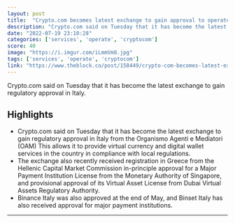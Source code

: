 ```yaml
---
layout: post
title:  "Crypto.com becomes latest exchange to gain approval to operate in Italy"
description: "Crypto.com said on Tuesday that it has become the latest exchange to gain regulatory approval in Italy."
date: "2022-07-19 23:10:28"
categories: ['services', 'operate', 'cryptocom']
score: 40
image: "https://i.imgur.com/iLmmVm8.jpg"
tags: ['services', 'operate', 'cryptocom']
link: "https://www.theblock.co/post/158449/crypto-com-becomes-latest-exchange-to-gain-approval-to-operate-in-italy?utm_source=twitter&amp;utm_medium=social"
---
```


Crypto.com said on Tuesday that it has become the latest exchange to gain regulatory approval in Italy.

## Highlights

- Crypto.com said on Tuesday that it has become the latest exchange to gain regulatory approval in Italy from the Organismo Agenti e Mediatori (OAM) This allows it to provide virtual currency and digital wallet services in the country in compliance with local regulations.
- The exchange also recently received registration in Greece from the Hellenic Capital Market Commission in-principle approval for a Major Payment Institution License from the Monetary Authority of Singapore, and provisional approval of its Virtual Asset License from Dubai Virtual Assets Regulatory Authority.
- Binance Italy was also approved at the end of May, and Binset Italy has also received approval for major payment institutions.

---
